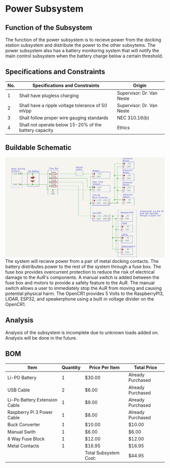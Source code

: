 # Power Subsystem

## Function of the Subsystem
The function of the power subsystem is to recieve power from the docking station subsystem and distribute the power to the other subsytems. The power subsystem also has a battery monitoring system that will notify the main control subsystem when the battery charge below a certain threshold. 

## Specifications and Constraints

| No. | Specifications and Constraints | Origin | 
|-|-|-| 
| 1 | Shall have plugless charging | Supervisor: Dr. Van Neste 
| 2 | Shall have a ripple voltage tolerance of 50 mVpp | Supervisor: Dr. Van Neste
| 3 | Shall follow proper wire gauging standards | NEC 310.16(b)
| 4 | Shall not operate below 15-20% of the battery capacity | Ethics

## Buildable Schematic 
![ALT](https://github.com/Hawk652/Capstone-Guidance-Robot/blob/main/Documentation/Images/Power/power%20schematic.png)
The system will recieve power from a pair of metal docking contacts. The battery distributes power to the rest of the system through a fuse box. The fuse box provides overcurrent protection to reduce the risk of electrical damage to the AuR's components. A manual switch is added between the fuse box and motors to provide a safety feature to the AuR. The manual switch allows a user to immediately stop the AuR from moving and causing potential physical harm. The OpenCR1 provides 5 Volts to the RaspberryPI3, LIDAR, ESP32, and speakerphone using a built in voltage divider on the OpenCR1. 


## Analysis
Analysis of the subsystem is incomplete due to unknown loads added on. Analysis will be done in the future.

## BOM
| Item                          | Quantity | Price Per Item        | Total Price       |
| ----------------------------- | -------- | --------------------- | ----------------- |
| Li-PO Battery                 | 1        | $30.00                | Already Purchased |
| USB Cable                     | 2        | $6.00                 | Already Purchased |
| Li-Po Battery Extension Cable | 1        | $9.00                 | Already Purchased |
| Raspberry Pi 3 Power Cable    | 1        | $8.00                 | Already Purchased |
| Buck Converter                | 1        | $10.00                | $10.00            |
| Manual Swith                  | 1        | $6.00                 | $6.00             |
| 6 Way Fuse Block              | 1        | $12.00                | $12.00            |
| Metal Contacts                | 1        | $16.95                | $16.95            |
|                               |          | Total Subsystem Cost: | $44.95            |

